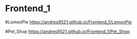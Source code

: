 # Frontend_1

#LomonPie
https://andres9521.github.io/Frontend_1/LemonPie

#Pet_Shop
https://andres9521.github.io/Frontend_1/Pet_Shop
